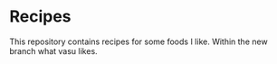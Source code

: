 # Recipes

This repository contains recipes for some foods I like.
Within the new branch what vasu likes.
